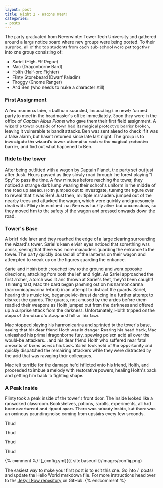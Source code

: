 ```yaml
---
layout: post
title: Night 2 - Wagons West!
categories:
- posts
---
```


The party graduated from Neverwinter Tower Tech University and gathered around a large notice board where new groups were being posted. To their surprise, all of the top students from each sub-school were put together into one group consisting of:

- Sariel (High-Elf Rogue)
- Mac (Dragonborne Bard)
- Holth (Half-orc Fighter)
- Flinty Stonebeard (Dwarf Paladin)
- Thoggy (Gnome Ranger)
- And Ben (who needs to make a character still)

### First Assignment

A few moments later, a bullhorn sounded, instructing the newly formed party to meet in the headmaster's office immediately. Soon they were in the office of _Captain Albus Planet_ who gave them their first field assignment. A wizard's tower outside of town had its magical protective barrier broken, leaving it vulnerable to bandit attacks. Ben was sent ahead to check if it was a false alarm, but hasn't returned since late last night. The group is to investigate the wizard's tower, attempt to restore the magical protective barrier, and find out what happened to Ben.

### Ride to the tower

After being outfitted with a wagon by Captain Planet, the party set out just after dusk. Hours passed as they slowly road through the forest playing "I Spy" to pass the time. A few minutes before reaching the tower, they noticed a strange dark lump wearing their school's uniform in the middle of the road up ahead. Holth jumped out to investigate, turning the figure over to reveal that it was Ben! Just then, multiple marauders jumped out of the nearby trees and attacked the wagon, which were quickly and gruesomely dealt with. Flinty determined that Ben was luckily alive, but unconscious, so they moved him to the safety of the wagon and pressed onwards down the road.

### Tower's Base

A brief ride later and they reached the edge of a large clearing surrounding the wizard's tower. Sariel's keen elvish eyes noticed that something was amiss, seeing that there was more marauders guarding the entrance to the tower. The party quickly doused all of the lanterns on their wagon and attempted to sneak up on the figures guarding the entrance.

Sariel and Holth both crouched low to the ground and went opposite directions, attacking from both the left and right. As Sariel approached the first archer, a torch was lit and thrown at Sariel's feet, they'd been caught! Thinking fast, Mac the bard began jamming out on his harmonicarina (harmonica/ocarina hybrid) in an attempt to distract the guards. Sariel, hearing this music too, began pelvic-thrust dancing in a further attempt to distract the guards. The guards, not amused by the antics before them, readied their weapons as Holth jumped out from the darkness and offered up a surprise attack from the darkness. Unfortunately, Holth tripped on the steps of the wizard's stoop and fell on his face.

Mac stopped playing his harmonicarina and sprinted to the tower's base, seeing that his dear friend Holth was in danger. Rearing his head back, Mac unleashed his primal dragonborne fury, spewing poison acid all over the would-be attackers... and his dear friend Holth who suffered near fatal amounts of burns across his back. Sariel took hold of the opportunity and quickly dispatched the remaining attackers while they were distracted by the acid that was ravaging their colleagues.

Mac felt terrible for the damage he'd inflicted onto his friend, Holth, and proceeded to imbue a melody with restorative powers, healing Holth's back and getting him back to fighting shape.

### A Peak Inside

Flinty took a peak inside of the tower's front door. The inside looked like a ransacked classroom. Bookshelves, potions, scrolls, experiments, all had been overturned and ripped apart. There was nobody inside, but there was an ominous pounding noise coming from upstairs every few seconds.

Thud.

Thud.

Thud.

Thud.






{% comment %}
![_config.yml]({{ site.baseurl }}/images/config.png)

The easiest way to make your first post is to edit this one. Go into /_posts/ and update the Hello World markdown file. For more instructions head over to the [Jekyll Now repository](https://github.com/barryclark/jekyll-now) on GitHub.
{% endcomment %}
